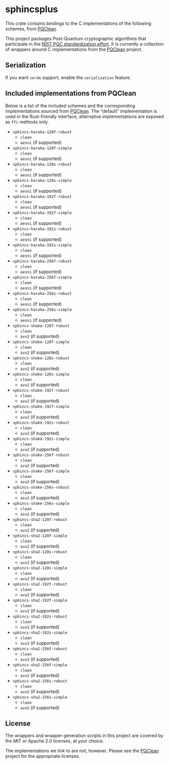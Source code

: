 # sphincsplus


This crate contains bindings to the C implementations of the following schemes,
from [PQClean][pqclean].

This project packages Post-Quantum cryptographic algorithms that participate in
the [NIST PQC standardization effort][nistpqc]. It is currently a collection of
wrappers around C implementations from the [PQClean][pqclean] project.

## Serialization

If you want `serde` support, enable the `serialization` feature.

## Included implementations from PQClean

Below is a list of the included schemes and the corresponding implementations
sourced from [PQClean][pqclean]. The "default" implementation is used in the
Rust-friendly interface, alternative implementations are exposed as ``ffi``
methods only.

* ``sphincs-haraka-128f-robust``
  * ``clean``
  * ``aesni`` (if supported)
* ``sphincs-haraka-128f-simple``
  * ``clean``
  * ``aesni`` (if supported)
* ``sphincs-haraka-128s-robust``
  * ``clean``
  * ``aesni`` (if supported)
* ``sphincs-haraka-128s-simple``
  * ``clean``
  * ``aesni`` (if supported)
* ``sphincs-haraka-192f-robust``
  * ``clean``
  * ``aesni`` (if supported)
* ``sphincs-haraka-192f-simple``
  * ``clean``
  * ``aesni`` (if supported)
* ``sphincs-haraka-192s-robust``
  * ``clean``
  * ``aesni`` (if supported)
* ``sphincs-haraka-192s-simple``
  * ``clean``
  * ``aesni`` (if supported)
* ``sphincs-haraka-256f-robust``
  * ``clean``
  * ``aesni`` (if supported)
* ``sphincs-haraka-256f-simple``
  * ``clean``
  * ``aesni`` (if supported)
* ``sphincs-haraka-256s-robust``
  * ``clean``
  * ``aesni`` (if supported)
* ``sphincs-haraka-256s-simple``
  * ``clean``
  * ``aesni`` (if supported)
* ``sphincs-shake-128f-robust``
  * ``clean``
  * ``avx2`` (if supported)
* ``sphincs-shake-128f-simple``
  * ``clean``
  * ``avx2`` (if supported)
* ``sphincs-shake-128s-robust``
  * ``clean``
  * ``avx2`` (if supported)
* ``sphincs-shake-128s-simple``
  * ``clean``
  * ``avx2`` (if supported)
* ``sphincs-shake-192f-robust``
  * ``clean``
  * ``avx2`` (if supported)
* ``sphincs-shake-192f-simple``
  * ``clean``
  * ``avx2`` (if supported)
* ``sphincs-shake-192s-robust``
  * ``clean``
  * ``avx2`` (if supported)
* ``sphincs-shake-192s-simple``
  * ``clean``
  * ``avx2`` (if supported)
* ``sphincs-shake-256f-robust``
  * ``clean``
  * ``avx2`` (if supported)
* ``sphincs-shake-256f-simple``
  * ``clean``
  * ``avx2`` (if supported)
* ``sphincs-shake-256s-robust``
  * ``clean``
  * ``avx2`` (if supported)
* ``sphincs-shake-256s-simple``
  * ``clean``
  * ``avx2`` (if supported)
* ``sphincs-sha2-128f-robust``
  * ``clean``
  * ``avx2`` (if supported)
* ``sphincs-sha2-128f-simple``
  * ``clean``
  * ``avx2`` (if supported)
* ``sphincs-sha2-128s-robust``
  * ``clean``
  * ``avx2`` (if supported)
* ``sphincs-sha2-128s-simple``
  * ``clean``
  * ``avx2`` (if supported)
* ``sphincs-sha2-192f-robust``
  * ``clean``
  * ``avx2`` (if supported)
* ``sphincs-sha2-192f-simple``
  * ``clean``
  * ``avx2`` (if supported)
* ``sphincs-sha2-192s-robust``
  * ``clean``
  * ``avx2`` (if supported)
* ``sphincs-sha2-192s-simple``
  * ``clean``
  * ``avx2`` (if supported)
* ``sphincs-sha2-256f-robust``
  * ``clean``
  * ``avx2`` (if supported)
* ``sphincs-sha2-256f-simple``
  * ``clean``
  * ``avx2`` (if supported)
* ``sphincs-sha2-256s-robust``
  * ``clean``
  * ``avx2`` (if supported)
* ``sphincs-sha2-256s-simple``
  * ``clean``
  * ``avx2`` (if supported)


## License

The wrappers and wrapper generation scripts in this project are covered by the
MIT or Apache 2.0 licenses, at your choice.

The implementations we link to are not, however. Please see the [PQClean][pqclean]
project for the appropriate licenses.

[pqclean]: https://github.com/PQClean/PQClean/
[nistpqc]: https://nist.gov/pqc/